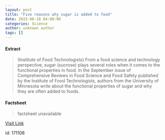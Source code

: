 ```yaml
---
layout: post
title: "Five reasons why sugar is added to food"
date: 2015-08-18 04:00:00
categories: Science
author: unknown author
tags: []
---
```



#### Extract
>(Institute of Food Technologists) From a food science and technology perspective, sugar (sucrose) plays several roles when it comes to the functional properties in food. In the September issue of Comprehensive Reviews in Food Science and Food Safety published by the Institute of Food Technologists, authors from the University of Minnesota write about the functional properties of sugar and why they are often added to foods.

#### Factsheet
>factsheet unavailable

[Visit Link](http://www.eurekalert.org/pub_releases/2015-08/ioft-5rw081815.php)

id:  171108
